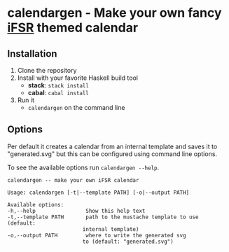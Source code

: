 # calendargen - Make your own fancy [iFSR](https://ifsr.de) themed calendar

## Installation

1. Clone the repository
2. Install with your favorite Haskell build tool
    - **stack**: `stack install`
    - **cabal**: `cabal install`
3. Run it
    - `calendargen` on the command line

## Options

Per default it creates a calendar from an internal template and saves it to "generated.svg" but this can be configured using command line options.

To see the available options run `calendargen --help`.

    calendargen -- make your own iFSR calendar

    Usage: calendargen [-t|--template PATH] [-o|--output PATH]

    Available options:
    -h,--help                Show this help text
    -t,--template PATH       path to the mustache template to use (default:
                            internal template)
    -o,--output PATH         where to write the generated svg
                            to (default: "generated.svg")
